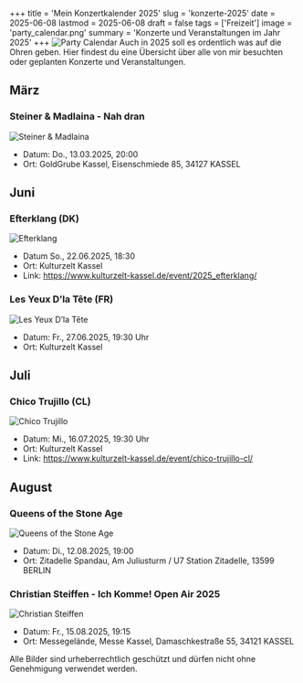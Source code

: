 +++
title = 'Mein Konzertkalender 2025'
slug = 'konzerte-2025'
date = 2025-06-08
lastmod = 2025-06-08
draft = false
tags = ['Freizeit']
image = 'party_calendar.png'
summary = 'Konzerte und Veranstaltungen im Jahr 2025'
+++
![Party Calendar](party_calendar.png)
Auch in 2025 soll es ordentlich was auf die Ohren geben. Hier findest du eine Übersicht über alle von mir besuchten oder geplanten Konzerte und Veranstaltungen.

## März

### Steiner & Madlaina - Nah dran
![Steiner & Madlaina](steiner_madleina.jpg)
- Datum: Do., 13.03.2025, 20:00
- Ort: GoldGrube Kassel, Eisenschmiede 85, 34127 KASSEL

## Juni

### Efterklang (DK)
![Efterklang](efterklang.jpg)
- Datum So., 22.06.2025, 18:30
- Ort: Kulturzelt Kassel
- Link: https://www.kulturzelt-kassel.de/event/2025_efterklang/

### Les Yeux D’la Tête (FR)
![Les Yeux D’la Tête](lydlt.jpg)
- Datum: Fr., 27.06.2025, 19:30 Uhr
- Ort: Kulturzelt Kassel

## Juli

### Chico Trujillo (CL)
![Chico Trujillo](chico.jpg)
- Datum: Mi., 16.07.2025, 19:30 Uhr
- Ort: Kulturzelt Kassel
- Link: https://www.kulturzelt-kassel.de/event/chico-trujillo-cl/

## August

### Queens of the Stone Age
![Queens of the Stone Age](queens-of-the-stone-age.jpg)
- Datum: Di., 12.08.2025, 19:00
- Ort: Zitadelle Spandau, Am Juliusturm / U7 Station Zitadelle, 13599 BERLIN

### Christian Steiffen - Ich Komme! Open Air 2025
![Christian Steiffen](steiffen.png)
- Datum: Fr., 15.08.2025, 19:15
- Ort: Messegelände, Messe Kassel, Damaschkestraße 55, 34121 KASSEL

Alle Bilder sind urheberrechtlich geschützt und dürfen nicht ohne Genehmigung verwendet werden.